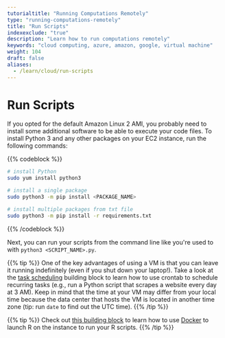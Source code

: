 ```yaml
---
tutorialtitle: "Running Computations Remotely"
type: "running-computations-remotely"
title: "Run Scripts"
indexexclude: "true"
description: "Learn how to run computations remotely"
keywords: "cloud computing, azure, amazon, google, virtual machine"
weight: 104
draft: false
aliases:
  - /learn/cloud/run-scripts
---
```


# Run Scripts

If you opted for the default Amazon Linux 2 AMI, you probably need to install some additional software to be able to execute your code files. To install Python 3 and any other packages on your EC2 instance, run the following commands:

{{% codeblock %}}
```bash
# install Python
sudo yum install python3

# install a single package
sudo python3 -m pip install <PACKAGE_NAME>

# install multiple packages from txt file
sudo python3 -m pip install -r requirements.txt
```
{{% /codeblock %}}

Next, you can run your scripts from the command line like you're used to with `python3 <SCRIPT_NAME>.py`.

{{% tip %}}
One of the key advantages of using a VM is that you can leave it running indefinitely (even if you shut down your laptop!). Take a look at the [task scheduling](https://tilburgsciencehub.com/building-blocks/automate-and-execute-your-work/automate-your-workflow/task-scheduling/) building block to learn how to use crontab to schedule recurring tasks (e.g., run a Python script that scrapes a website every day at 3 AM). Keep in mind that the time at your VM may differ from your local time because the data center that hosts the VM is located in another time zone (tip: run `date` to find out the UTC time).
{{% /tip %}}

{{% tip %}}
Check out [this building block](https://tilburgsciencehub.com/building-blocks/automate-and-execute-your-work/reproducible-work/rstudio-aws/) to learn how to use [Docker](https://tilburgsciencehub.com/building-blocks/automate-and-execute-your-work/reproducible-work/docker/) to launch R on the instance to run your R scripts.
{{% /tip %}}
